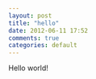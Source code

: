 ```yaml
---
layout: post
title: "hello"
date: 2012-06-11 17:52
comments: true
categories: default
---
```


Hello world!
